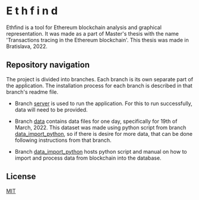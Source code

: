 # E t h f i n d

Ethfind is a tool for Ethereum blockchain analysis and graphical representation. It was made as a part of Master's thesis with the name 'Transactions tracing in the Ethereum blockchain'. This thesis was made in Bratislava, 2022.

## Repository navigation

The project is divided into branches. Each branch is its own separate part of the application. 
The installation process for each branch is described in that branch's readme file.

- Branch [server](https://github.com/slavejko/sledovanie_transakcii_v_ethereum_blockchaine/tree/server) is used to run the application. For this to run successfully, data will need to be provided.

- Branch [data](https://github.com/slavejko/sledovanie_transakcii_v_ethereum_blockchaine/tree/data) contains data files for one day,
  specifically for 19th of March, 2022. This dataset was made using python script from branch 
  [data_import_python](https://github.com/slavejko/sledovanie_transakcii_v_ethereum_blockchaine/tree/data_import_python), 
  so if there is desire for more data, that can be done following instructions from that branch.

- Branch [data_import_python](https://github.com/slavejko/sledovanie_transakcii_v_ethereum_blockchaine/tree/data_import_python) hosts python script and manual on how to import and process data from blockchain into the database.


## License
[MIT](https://github.com/slavejko/sledovanie_transakcii_v_ethereum_blockchaine/blob/data_import_python/LICENSE)
